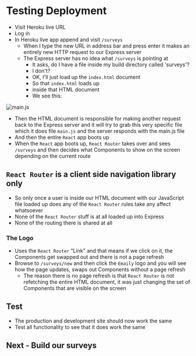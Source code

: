 # Testing Deployment
* Visit Heroku live URL
* Log in
* In Heroku live app append and visit `/surveys`
    - When I type the new URL in address bar and press enter it makes an entirely new HTTP request to our Express server
    - The Express server has no idea what `/surveys` is pointing at
        + It asks, do I have a file inside my build directory called 'surveys'?
        + I don't?
        + OK, I'll just load up the `index.html` document
        + So that `index.html` loads up
        + inside that HTML document
        + We see this:

![main.js](https://i.imgur.com/9FP0goE.png)

* Then the HTML document is responsible for making another request back to the Express server and it will try to grab this very specific file which it does file `main.js` and the server responds with the main.js file
* And then the entire `React` app boots up
* When the `React` app boots up, `React Router` takes over and sees `/surveys` and then decides what Components to show on the screen depending on the current route

## `React Router` is a client side navigation library only
* So only once a user is inside our HTML document with our JavaScript file loaded up does any of the `React Router` rules take any affect whatsoever
* None of the `React Router` stuff is at all loaded up into Express
* None of the routing there is shared at all

### The Logo
* Uses the `React Router` "Link" and that means if we click on it, the Components get swapped out and there is not a page refresh
* Browse to `/surveys/new` and then click the `Emaily` logo and you will see how the page updates, swaps out Components without a page refresh
    - The reason there is no page refresh is that `React Router` is not refetching the entire HTML document, it was just changing the set of Components that are visible on the screen

## Test
* The production and development site should now work the same
* Test all functionality to see that it does work the same

## Next - Build our surveys

